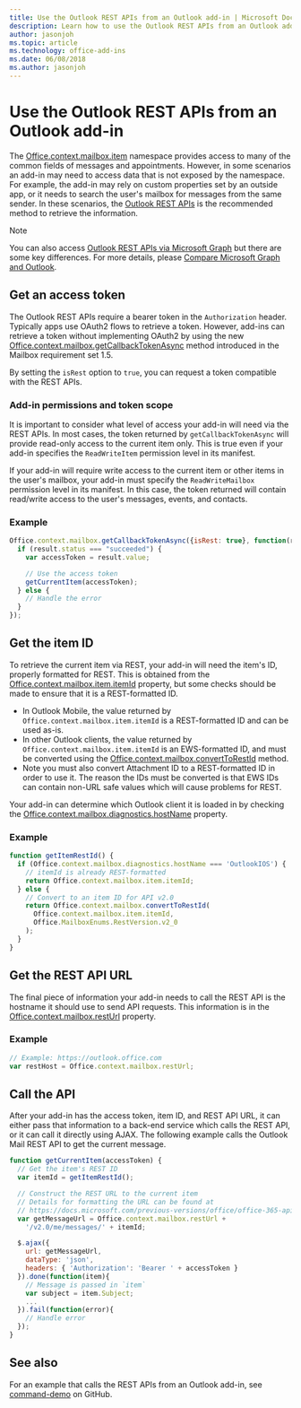 ```yaml
---
title: Use the Outlook REST APIs from an Outlook add-in | Microsoft Docs
description: Learn how to use the Outlook REST APIs from an Outlook add-in to get an access token.
author: jasonjoh
ms.topic: article
ms.technology: office-add-ins
ms.date: 06/08/2018
ms.author: jasonjoh
---
```


# Use the Outlook REST APIs from an Outlook add-in

The [Office.context.mailbox.item](https://docs.microsoft.com/javascript/office/objectmodel/requirement-set-1.5/Office.context.mailbox.item) namespace provides access to many of the common fields of messages and appointments. However, in some scenarios an add-in may need to access data that is not exposed by the namespace. For example, the add-in may rely on custom properties set by an outside app, or it needs to search the user's mailbox for messages from the same sender. In these scenarios, the [Outlook REST APIs](../rest/index.md) is the recommended method to retrieve the information.

> [!NOTE]
> You can also access [Outlook REST APIs via Microsoft Graph](../rest/index.md#outlook-rest-api-via-microsoft-graph) but there are some key differences. For more details, please [Compare Microsoft Graph and Outlook](../rest/compare-graph-outlook.md).

## Get an access token

The Outlook REST APIs require a bearer token in the `Authorization` header. Typically apps use OAuth2 flows to retrieve a token. However, add-ins can retrieve a token without implementing OAuth2 by using the new [Office.context.mailbox.getCallbackTokenAsync](https://docs.microsoft.com/javascript/office/objectmodel/requirement-set-1.5/Office.context.mailbox#getcallbacktokenasyncoptions-callback) method introduced in the Mailbox requirement set 1.5.

By setting the `isRest` option to `true`, you can request a token compatible with the REST APIs.

### Add-in permissions and token scope

It is important to consider what level of access your add-in will need via the REST APIs. In most cases, the token returned by `getCallbackTokenAsync` will provide read-only access to the current item only. This is true even if your add-in specifies the `ReadWriteItem` permission level in its manifest.

If your add-in will require write access to the current item or other items in the user's mailbox, your add-in must specify the `ReadWriteMailbox` permission level in its manifest. In this case, the token returned will contain read/write access to the user's messages, events, and contacts.

### Example

```js
Office.context.mailbox.getCallbackTokenAsync({isRest: true}, function(result){
  if (result.status === "succeeded") {
    var accessToken = result.value;

    // Use the access token
    getCurrentItem(accessToken);
  } else {
    // Handle the error
  }
});
```

## Get the item ID

To retrieve the current item via REST, your add-in will need the item's ID, properly formatted for REST. This is obtained from the [Office.context.mailbox.item.itemId](https://docs.microsoft.com/javascript/office/objectmodel/requirement-set-1.5/Office.context.mailbox.item#nullable-itemid-string) property, but some checks should be made to ensure that it is a REST-formatted ID.

- In Outlook Mobile, the value returned by `Office.context.mailbox.item.itemId` is a REST-formatted ID and can be used as-is.
- In other Outlook clients, the value returned by `Office.context.mailbox.item.itemId` is an EWS-formatted ID, and must be converted using the [Office.context.mailbox.convertToRestId](https://docs.microsoft.com/javascript/office/objectmodel/requirement-set-1.5/Office.context.mailbox#converttorestiditemid-restversion--string) method.
- Note you must also convert Attachment ID to a REST-formatted ID in order to use it. The reason the IDs must be converted is that EWS IDs can contain non-URL safe values which will cause problems for REST.

Your add-in can determine which Outlook client it is loaded in by checking the [Office.context.mailbox.diagnostics.hostName](https://docs.microsoft.com/javascript/office/objectmodel/requirement-set-1.5/Office.context.mailbox.diagnostics#hostname-string) property.

### Example

```js
function getItemRestId() {
  if (Office.context.mailbox.diagnostics.hostName === 'OutlookIOS') {
    // itemId is already REST-formatted
    return Office.context.mailbox.item.itemId;
  } else {
    // Convert to an item ID for API v2.0
    return Office.context.mailbox.convertToRestId(
      Office.context.mailbox.item.itemId,
      Office.MailboxEnums.RestVersion.v2_0
    );
  }
}
```

## Get the REST API URL

The final piece of information your add-in needs to call the REST API is the hostname it should use to send API requests. This information is in the [Office.context.mailbox.restUrl](https://docs.microsoft.com/javascript/office/objectmodel/requirement-set-1.5/Office.context.mailbox#resturl-string) property.

### Example

```js
// Example: https://outlook.office.com
var restHost = Office.context.mailbox.restUrl;
```

## Call the API

After your add-in has the access token, item ID, and REST API URL, it can either pass that information to a back-end service which calls the REST API, or it can call it directly using AJAX. The following example calls the Outlook Mail REST API to get the current message.

```js
function getCurrentItem(accessToken) {
  // Get the item's REST ID
  var itemId = getItemRestId();

  // Construct the REST URL to the current item
  // Details for formatting the URL can be found at 
  // https://docs.microsoft.com/previous-versions/office/office-365-api/api/version-2.0/mail-rest-operations#get-a-message-rest
  var getMessageUrl = Office.context.mailbox.restUrl +
    '/v2.0/me/messages/' + itemId;

  $.ajax({
    url: getMessageUrl,
    dataType: 'json',
    headers: { 'Authorization': 'Bearer ' + accessToken }
  }).done(function(item){
    // Message is passed in `item`
    var subject = item.Subject;
    ...
  }).fail(function(error){
    // Handle error
  });
}
```

## See also

For an example that calls the REST APIs from an Outlook add-in, see [command-demo](https://github.com/OfficeDev/outlook-add-in-command-demo) on GitHub.
